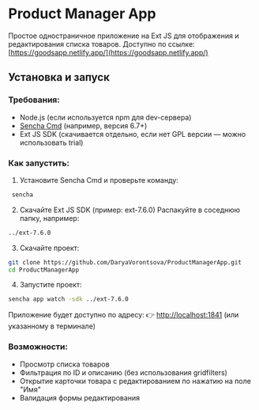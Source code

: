 # Product Manager App

Простое одностраничное приложение на Ext JS для отображения и редактирования списка товаров.
Доступно по ссылке: [https://goodsapp.netlify.app/](https://goodsapp.netlify.app/)

## Установка и запуск

### Требования:

- Node.js (если используется npm для dev-сервера)
- [Sencha Cmd](https://www.sencha.com/products/sencha-cmd/) (например, версия 6.7+)
- Ext JS SDK (скачивается отдельно, если нет GPL версии — можно использовать trial)

### Как запустить:

1. Установите Sencha Cmd и проверьте команду:
  ```bash
   sencha
  ```

2. Скачайте Ext JS SDK (пример: ext-7.6.0)
Распакуйте в соседнюю папку, например:
  ```bash
  ../ext-7.6.0
  ```

3. Скачайте проект:
  ```bash
  git clone https://github.com/DaryaVorontsova/ProductManagerApp.git
  cd ProductManagerApp
  ```

4. Запустите проект:
  ```bash
  sencha app watch -sdk ../ext-7.6.0
  ```

Приложение будет доступно по адресу:
👉 [http://localhost:1841](http://localhost:1841) (или указанному в терминале)

### Возможности:

- Просмотр списка товаров
- Фильтрация по ID и описанию (без использования gridfilters)
- Открытие карточки товара с редактированием по нажатию на поле "Имя"
- Валидация формы редактирования

